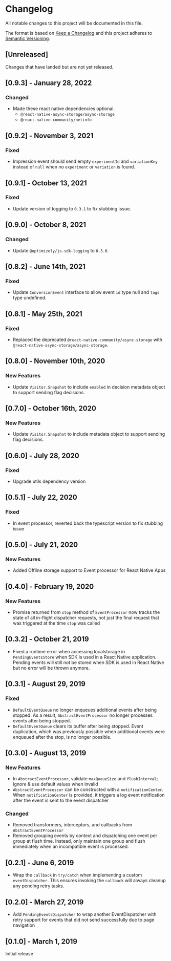 # Changelog
All notable changes to this project will be documented in this file.

The format is based on [Keep a Changelog](http://keepachangelog.com/en/1.0.0/)
and this project adheres to [Semantic Versioning](http://semver.org/spec/v2.0.0.html).

## [Unreleased]
Changes that have landed but are not yet released.

## [0.9.3] - January 28, 2022

### Changed
- Made these react native dependencies optional.
  - `@react-native-async-storage/async-storage`
  - `@react-native-community/netinfo`

## [0.9.2] - November 3, 2021

### Fixed
- Impression event should send empty `experimentId` and `variationKey` instead of `null` when no `experiment` or `variation` is found.

## [0.9.1] - October 13, 2021

### Fixed
- Update version of logging to `0.3.1` to fix stubbing issue.

## [0.9.0] - October 8, 2021

### Changed
- Update `@optimizely/js-sdk-logging` to `0.3.0`.

## [0.8.2] - June 14th, 2021

### Fixed
- Update `ConversionEvent` interface to allow event `id` type null and `tags` type undefined.

## [0.8.1] - May 25th, 2021

### Fixed
- Replaced the deprecated `@react-native-community/async-storage` with `@react-native-async-storage/async-storage`.

## [0.8.0] - November 10th, 2020

### New Features
- Update `Visitor.Snapshot` to include `enabled` in decision metadata object to support sending flag decisions.

## [0.7.0] - October 16th, 2020

### New Features
- Update `Visitor.Snapshot` to include metadata object to support sending flag decisions.

## [0.6.0] - July 28, 2020

### Fixed
- Upgrade utils dependency version

## [0.5.1] - July 22, 2020

### Fixed
- In event processor, reverted back the typescript version to fix stubbing issue

## [0.5.0] - July 21, 2020

### New Features
- Added Offline storage support to Event processor for React Native Apps

## [0.4.0] - February 19, 2020

### New Features
- Promise returned from `stop` method of `EventProcessor` now tracks the state of all in-flight dispatcher requests, not just the final request that was triggered at the time `stop` was called

## [0.3.2] - October 21, 2019

- Fixed a runtime error when accessing localstorage in `PendingEventsStore` when SDK is used in a React Native application. Pending events will still not be stored when SDK is used in React Native but no error will be thrown anymore.

## [0.3.1] - August 29, 2019

### Fixed
- `DefaultEventQueue` no longer enqueues additional events after being stopped. As a result, `AbstractEventProcessor` no longer processes events after being stopped.
- `DefaultEventQueue` clears its buffer after being stopped. Event duplication, which was previously possible when additional events were enqueued after the stop, is no longer possible.

## [0.3.0] - August 13, 2019

### New Features
- In `AbstractEventProcessor`, validate `maxQueueSize` and `flushInterval`; ignore & use default values when invalid
- `AbstractEventProcessor` can be constructed with a `notificationCenter`. When `notificationCenter` is provided, it triggers a log event notification after the event is sent to the event dispatcher

### Changed
- Removed transformers, interceptors, and callbacks from `AbstractEventProcessor`
- Removed grouping events by context and dispatching one event per group at flush time. Instead, only maintain one group and flush immediately when an incompatible event is processed.

## [0.2.1] - June 6, 2019

- Wrap the `callback` in `try/catch` when implementing a custom `eventDispatcher`.  This ensures invoking the `callback` will always cleanup any pending retry tasks.

## [0.2.0] - March 27, 2019

- Add `PendingEventsDispatcher` to wrap another EventDispatcher with retry support for
events that did not send successfully due to page navigation

## [0.1.0] - March 1, 2019

Initial release

